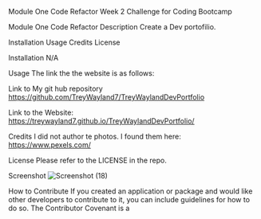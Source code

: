 Module One Code Refactor
Week 2 Challenge for Coding Bootcamp

Module One Code Refactor
Description
Create a Dev portofilio. 

Installation
Usage
Credits
License

Installation
N/A

Usage
The link the the website is as follows: 

Link to My git hub repository https://github.com/TreyWayland7/TreyWaylandDevPortfolio

Link to the Website: https://treywayland7.github.io/TreyWaylandDevPortfolio/

Credits
I did not author te photos. I found them here: https://www.pexels.com/

License
Please refer to the LICENSE in the repo.

Screenshot
![Screenshot (18)](https://github.com/TreyWayland7/TreyWaylandDevPortfolio/assets/168800234/00a454bf-240f-471b-838d-444bc808b8a1)

How to Contribute
If you created an application or package and would like other developers to contribute to it, you can include guidelines for how to do so. The Contributor Covenant is a